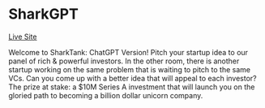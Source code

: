# SharkGPT

<a href="https://shark-gpt-app-9bdb98ecb214.herokuapp.com/" target="_blank">Live Site</a>

Welcome to SharkTank: ChatGPT Version! Pitch your startup idea to our panel of rich & powerful investors. In the other room, there is another startup working on the same problem that is waiting to pitch to the same VCs. Can you come up with a better idea that will appeal to each investor? The prize at stake: a $10M Series A investment that will launch you on the gloried path to becoming a billion dollar unicorn company.

